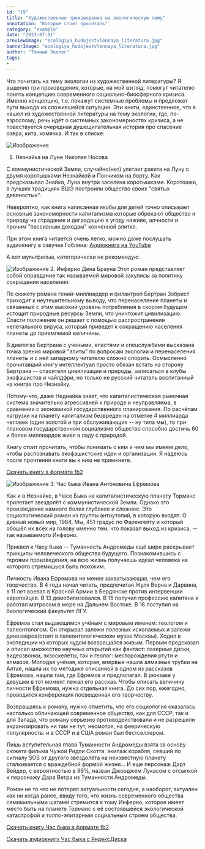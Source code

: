 ```yaml
---
id: "19"
title: "Художественные произведения на экологическую тему"
annotation: "Которые стоит прочитать"
category: "example"
date: "2023-07-01"
previewImage: "ecologiya_hudojestvlennaya_literatura.jpg"
bannerImage: "ecologiya_hudojestvlennaya_literatura.jpg"
author: "Тёмный Эколог"
tags:
-
---
```

Что почитать на тему экологии из художественной литературы? Я выделил три произведения, которые, на мой взгляд, помогут читателю понять концепцию современного социально-биосферного кризиса. Именно концепцию, т.е. покажут системные проблемы и предложат пути выхода из сложившейся ситуации. Эти книги, единственное, что я нашел из художественной литературы на тему экологии, где, по-взрослому, речь идёт о системных закономерностях кризиса, а не повествуется очередная душещипательная история про спасение озера, кита, хомячка. И так в списке:

![Изображение](https://temniyecolog.ru/neznaika-eco.jpg "Незнайка")
1. Незнайка на Луне Николая Носова

С коммунистической Земли, случайно(нет) улетает ракета на Луну с двумя коротышками Незнайкой и Пончиком на борту. Как предсказывал Знайка, Луна внутри заселена коротышками. Коротошки, в лучших традициях ВШЭ построили общество своих "святых девяностых".

Невероятно, как книга написанная якобы для детей точно описывает основные закономерности капитализма которые обрекают общество и природу на страдание и деградацию в угоду наживе, алчности и прочим "пассивным доходам" конченной элитке.

При этом книга читается очень легко, можно даже послушать аудиокнигу в озвучке Гоблина:
[Аудиокнига на YouTube](https://www.youtube.com/watch?v=Rpl3jOmUeWM&list=PLogtORfYiLxTe-fZx-vhKk8D94VHF5F5o)

А вот мультфильм, категорически не рекомендую.

![Изображение](https://temniyecolog.ru/inferno_ecologiya.jpg "Инферно")
2. Инферно Дена Брауна
   Этот роман представляет собой оправдание так называемой мировой закулисы за политику сокращения  населения.

По сюжету романа гений-миллиардер и филантроп Бертран Зобрист приходит к неутешительному выводу, что перенаселение планеты и связанный с этим высокий уровень потребления в скором будущем истощит природные  ресурсы Земли, что уничтожит цивилизацию. Спасти положение он решает с помощью распространения нелетального вируса, который приведет к сокращению населения планеты до приемлемой величины.

В диалогах Бертрана с учеными, властями и спецслужбами высказана точка зрения мировой "элиты" по вопросам экологии и перенаселения планеты и с ней западному читателю сложно спорить. Осмысленно прочитавший книгу интеллектуал просто обязан встать на сторону Бертрана -- спасителя цивилизации и природы, записаться в клубы экофашистов и чайлдфри, но только не русский читатель воспитанный на книгах про Незнайку.

Потому-что, даже Неднайка знает, что капиталистическая рыночная система  значительно агрессивней к природе и неуправляема, в сравнении с экономикой государственного планирования. По  расчётам нагрузки на планету капитализм безвреден на отметке 4 миллиарда человек (один золотой и три обслуживающих -- ну типа мы), то при плановом государственном социализме общество способно достичь 60 и более  миллиардов живя в ладу с природой.

Книгу стоит прочитать, чтобы понимать с кем и чем мы имеем дело, чтобы распознавать экофашистские идеи и организации. Я надеюсь после прочтения книги вы к ним не примкнете.

[Скачать книгу в формате fb2](https://temniyecolog.ru/infer.fb2)

![Изображение](https://temniyecolog.ru/chas_byka_ecologia.jpg "Час быка")
3. Час быка Ивана Антоновича Ефремова

Как и в Незнайке, в Часе Быка на капиталистическую планету Торманс прилетает звездолёт с коммунистической Земли. Однако это произведение намного более глубокое и сложное. Это социологический роман из группы антиутопий, в которую входят: О дивный новый мир, 1984, Мы, 451 градус по Фаренгейту и который обошёл их всех на голову именно тем, что показал выход из кризиса, -- так называемого Инферно.

Приквел к Часу быка -- Туманность Андромеды ещё шире раскрывает принципы человеческого общества  будущего. Познакомившись с героями произведения, на всю жизнь получаешь идеал человека на которого стремишься быть похожим.

Личность Ивана Ефремова не менее захватывающая, чем его творчество. В 4 года начал читать, предпочитая Жуля Верна и Дарвина, в 11 лет воевал в Красной Армии в Бердянске против интервенции европейцев. В 13 демобилизовался. В 15 получил профессию капитана и работал матросом в море на Дальнем Востоке. В 16 поступил на биологический факультет ЛГУ.

Ефремов стал выдающимся учëным с мировым именем: геологом и палеонтологом. Он открывал залежи полезных ископаемых и залежи динозавров(стоят в палеонтологическом музее Москвы). Ходил в экспедиции из которых чудом возвращался живым. Первым предсказал и описал множество научных открытий как фантаст: лазерные диски, видеозвонки, экзоскелеты, так и геолог: месторождения ртути и алмазов. Молодая учëная, которая, впервые нашла алмазные трубки на Алтае, нашла их по методике описанной в одном из рассказов Ефремова, нашла там, где Ефремов и предполагал. В рюкзаке у девушки в тот момент лежал его рассказ. Чтобы описать величину личности Ефремова, нужна отдельная книга. До сих пор, ежегодно, проводится конференция посвещенная его творчеству.

Возвращаясь к роману, нужно отметить, что его социология оказалась настолько обличающей современное общество, как для СССР, так и для Запада, что роману серьезно противодействовали и не разрешили экранизировать ни там не тут, несмотря, на феерическую популярность: и в СССР и в США роман был бестселлером.

Лишь вступительная глава Туманности Андромеды взята за основу сюжета фильма Чужой Ридли Скотта: экипаж корабля, севший по сигналу SOS от другого звездолёта на неизвестную планету сталкивается с враждебной формой жизни... И еще персонаж Дарт Вейдер, с вероятностью в 99%, назван Джорджем Лукасом с отсылкой к персонажу Дара Ветра из Туманности Андромеды.

Роман не то что не потерял актуальности сегодня, а наоборот, актуален как ни когда ранее, ввиду того, что жизнь современного общества семимильными шагами стремится к тому Инферно, которое имеет место быть на планете Торманс с её состоявшейся экологической катастрофой и толпо-элитарным социальным строем общества.

[Скачать книгу Час быка в формате fb2](https://temniyecolog.ru/chas-byka.fb2)

[Скачать аудиокнигу Час быка с ЯндексДиска](https://disk.yandex.ru/d/iwhl1in6fRMpnQ)